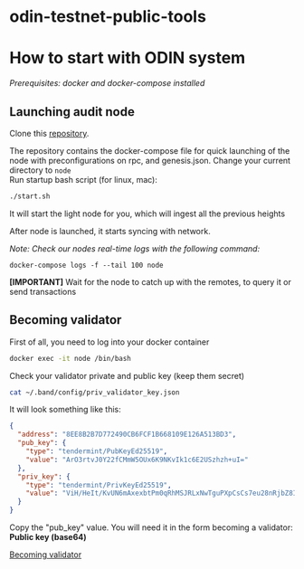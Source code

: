 # odin-testnet-public-tools

# How to start with ODIN system

_Prerequisites: docker and docker-compose installed_

## Launching audit node

Clone this [repository](https://github.com/GeoDB-Limited/odin-testnet-public-tools).

The repository contains the docker-compose file for quick launching of the node with preconfigurations on rpc, and
genesis.json. Change your current directory to ```node``` <br>
Run startup bash script (for linux, mac):

```bash
./start.sh
```

It will start the light node for you, which will ingest all the previous heights

After node is launched, it starts syncing with network.

_Note: Check our nodes real-time logs with the following command:_

```docker-compose logs -f --tail 100 node```

**[IMPORTANT]** Wait for the node to catch up with the remotes, to query it or send transactions

## Becoming validator

First of all, you need to log into your docker container

```bash
docker exec -it node /bin/bash
```

Check your validator private and public key (keep them secret)

```bash
cat ~/.band/config/priv_validator_key.json
```

It will look something like this:

```json
{
  "address": "8EE8B2B7D772490CB6FCF1B668109E126A513BD3",
  "pub_key": {
    "type": "tendermint/PubKeyEd25519",
    "value": "ArO3rtvJ0Y22fCMmW5OUx6K9NKvIk1c6E2USzhzh+uI="
  },
  "priv_key": {
    "type": "tendermint/PrivKeyEd25519",
    "value": "ViH/HeIt/KvUN6mAxexbtPm0qRhMSJRLxNwTguPXpCsCs7eu28nRjbZ8IyZbk5THor00q8iTVzoTZRLOHOH64g=="
  }
}
```

Copy the "pub_key" value. You will need it in the form becoming a validator:
**Public key (base64)**

[Becoming validator](https://testnet.odinprotocol.io/validators)